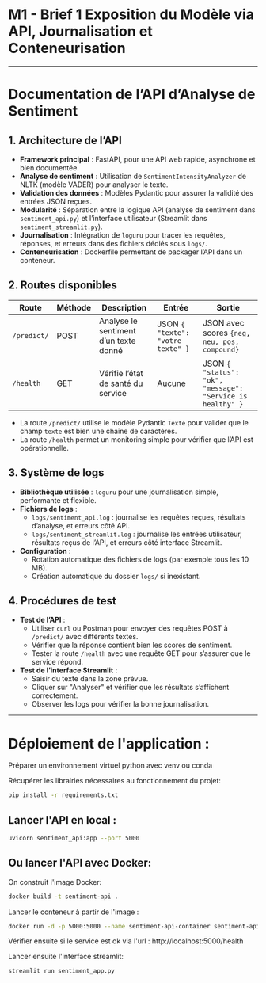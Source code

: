 # M1 - Brief 1 Exposition du Modèle via API, Journalisation et Conteneurisation

---

# Documentation de l’API d’Analyse de Sentiment

## 1. Architecture de l’API

- **Framework principal** : FastAPI, pour une API web rapide, asynchrone et bien documentée.
- **Analyse de sentiment** : Utilisation de `SentimentIntensityAnalyzer` de NLTK (modèle VADER) pour analyser le texte.
- **Validation des données** : Modèles Pydantic pour assurer la validité des entrées JSON reçues.
- **Modularité** : Séparation entre la logique API (analyse de sentiment dans `sentiment_api.py`) et l’interface utilisateur (Streamlit dans `sentiment_streamlit.py`).
- **Journalisation** : Intégration de `loguru` pour tracer les requêtes, réponses, et erreurs dans des fichiers dédiés sous `logs/`.
- **Conteneurisation** : Dockerfile permettant de packager l’API dans un conteneur.

## 2. Routes disponibles

| Route       | Méthode | Description                                                   | Entrée                          | Sortie                                   |
|-------------|---------|---------------------------------------------------------------|--------------------------------|------------------------------------------|
| `/predict/` | POST    | Analyse le sentiment d’un texte donné                         | JSON `{ "texte": "votre texte" }` | JSON avec scores `{neg, neu, pos, compound}` |
| `/health`   | GET     | Vérifie l’état de santé du service                            | Aucune                         | JSON `{ "status": "ok", "message": "Service is healthy" }` |

- La route `/predict/` utilise le modèle Pydantic `Texte` pour valider que le champ `texte` est bien une chaîne de caractères.
- La route `/health` permet un monitoring simple pour vérifier que l’API est opérationnelle.

## 3. Système de logs

- **Bibliothèque utilisée** : `loguru` pour une journalisation simple, performante et flexible.
- **Fichiers de logs** :
    - `logs/sentiment_api.log` : journalise les requêtes reçues, résultats d’analyse, et erreurs côté API.
    - `logs/sentiment_streamlit.log` : journalise les entrées utilisateur, résultats reçus de l’API, et erreurs côté interface Streamlit.
- **Configuration** :
    - Rotation automatique des fichiers de logs (par exemple tous les 10 MB).
    - Création automatique du dossier `logs/` si inexistant.

## 4. Procédures de test

- **Test de l’API** :
    - Utiliser `curl` ou Postman pour envoyer des requêtes POST à `/predict/` avec différents textes.
    - Vérifier que la réponse contient bien les scores de sentiment.
    - Tester la route `/health` avec une requête GET pour s’assurer que le service répond.
- **Test de l’interface Streamlit** :
    - Saisir du texte dans la zone prévue.
    - Cliquer sur "Analyser" et vérifier que les résultats s’affichent correctement.
    - Observer les logs pour vérifier la bonne journalisation.


---
# Déploiement de l'application :
Préparer un environnement virtuel python avec venv ou conda

Récupérer les librairies nécessaires au fonctionnement du projet:

```bash
pip install -r requirements.txt
```
## Lancer l'API en local :

```bash 
uvicorn sentiment_api:app --port 5000
```

## Ou lancer l'API avec Docker:

On construit l'image Docker:

```bash 
docker build -t sentiment-api .
```

Lancer le conteneur à partir de l'image :

```bash
docker run -d -p 5000:5000 --name sentiment-api-container sentiment-api
```

Vérifier ensuite si le service est ok via l'url :
http://localhost:5000/health

Lancer ensuite l'interface streamlit:
```bash
streamlit run sentiment_app.py 
```